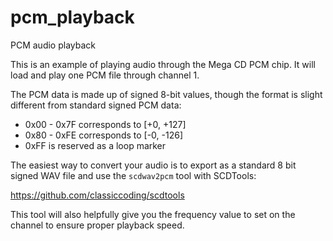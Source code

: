 # pcm_playback
PCM audio playback

This is an example of playing audio through the Mega CD PCM chip. It will load and play one PCM file through channel 1.

The PCM data is made up of signed 8-bit values, though the format is slight different from standard signed PCM data:

 - 0x00 - 0x7F corresponds to [+0, +127]
 - 0x80 - 0xFE corresponds to [-0, -126]
 - 0xFF is reserved as a loop marker

The easiest way to convert your audio is to export as a standard 8 bit signed WAV file and use the `scdwav2pcm` tool with SCDTools:

https://github.com/classiccoding/scdtools

This tool will also helpfully give you the frequency value to set on the channel to ensure proper playback speed.

